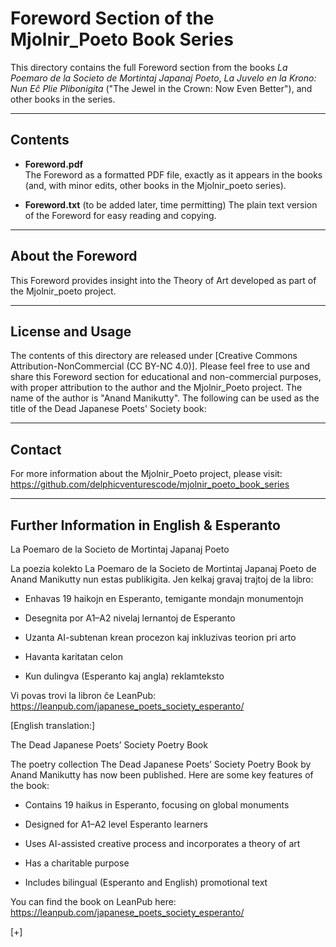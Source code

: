 # Foreword Section of the Mjolnir_Poeto Book Series

This directory contains the full Foreword section from the books *La Poemaro de la Societo de Mortintaj Japanaj Poeto*, *La Juvelo en la Krono: Nun Eĉ Plie Plibonigita* ("The Jewel in the Crown: Now Even Better"), and other books in the series.

---

## Contents

- **Foreword.pdf**  
  The Foreword as a formatted PDF file, exactly as it appears in the books (and, with minor edits, other books in the Mjolnir_poeto series).

- **Foreword.txt**  (to be added later, time permitting)
  The plain text version of the Foreword for easy reading and copying.

---

## About the Foreword

This Foreword provides insight into the Theory of Art developed as part of the Mjolnir_poeto project.

---

## License and Usage

The contents of this directory are released under [Creative Commons Attribution-NonCommercial (CC BY-NC 4.0)]. Please feel free to use and share this Foreword section for educational and non-commercial purposes, with proper attribution to the author and the Mjolnir_Poeto project. The name of the author is "Anand Manikutty". The following can be used as the title of the Dead Japanese Poets' Society book:

---

## Contact

For more information about the Mjolnir_Poeto project, please visit:  
https://github.com/delphicventurescode/mjolnir_poeto_book_series


---

## Further Information in English & Esperanto

La Poemaro de la Societo de Mortintaj Japanaj Poeto

La poezia kolekto La Poemaro de la Societo de Mortintaj Japanaj Poeto de Anand Manikutty nun estas publikigita. Jen kelkaj gravaj trajtoj de la libro:

- Enhavas 19 haikojn en Esperanto, temigante mondajn monumentojn

- Desegnita por A1–A2 nivelaj lernantoj de Esperanto

- Uzanta AI-subtenan krean procezon kaj inkluzivas teorion pri arto

- Havanta karitatan celon

- Kun dulingva (Esperanto kaj angla) reklamteksto

Vi povas trovi la libron ĉe LeanPub:
https://leanpub.com/japanese_poets_society_esperanto/

[English translation:]

The Dead Japanese Poets’ Society Poetry Book

The poetry collection The Dead Japanese Poets’ Society Poetry Book by Anand Manikutty has now been published. Here are some key features of the book:

- Contains 19 haikus in Esperanto, focusing on global monuments

- Designed for A1–A2 level Esperanto learners

- Uses AI-assisted creative process and incorporates a theory of art

- Has a charitable purpose

- Includes bilingual (Esperanto and English) promotional text

You can find the book on LeanPub here:
https://leanpub.com/japanese_poets_society_esperanto/

[+]
